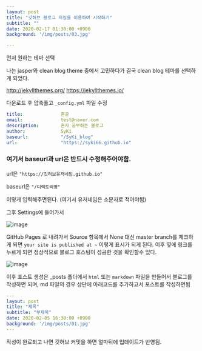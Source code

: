```yaml
---
layout: post
title: "깃허브 블로그 지킬을 이용하여 시작하기"
subtitle: ""
date: 2020-02-17 01:30:00 +0900
background: '/img/posts/03.jpg'

---
```


먼저 원하는 테마 선택

나는 jasper와 clean blog theme 중에서 고민하다가 결국 clean blog 테마를 선택하게 되었다.

http://jekyllthemes.org/
https://jekyllthemes.io/

다운로드 후 압축풀고 `_config.yml` 파일 수정

```yml
title:              혼공
email:              test@naver.com
description:        혼자 공부하는 블로그
author:             SyKi
baseurl:            "/SyKi_blog"
url:                "https://syki66.github.io"
```

### 여기서 baseurl과 url은 반드시 수정해주어야함.

url은 `"https://깃허브유저네임.github.io"`

baseurl은 `"/디렉토리명"`

이렇게 입력해주면된다. (여기서 유저네임은 소문자로 적어야됨)


그후 Settings에 들어가서

![image](https://user-images.githubusercontent.com/59393359/74637788-021f8180-51ae-11ea-82b7-dd132d511f4f.png)


GitHub Pages 로 내려가서 Source 항목에서 None 대신 master branch를 체크하게 되면 `your site is published at ~` 이렇게 표시가 되게 된다. 이후 옆에 링크를 누르게 되면 정상적으로 블로그 호스팅이 성공한 것을 확인할수 있다.

![image](https://user-images.githubusercontent.com/59393359/74637891-3b57f180-51ae-11ea-81b6-99bc0c85a418.png)

이후 포스트 생성은 _posts 폴더에서 `html` 또는 `markdown` 파일을 만들어서 블로그를 작성하면 되며, md 파일의 경우 상단에 아래코드를 추가하고서 포스트를 작성하면됨

```yml
---
layout: post
title: "제목"
subtitle: "부제목"
date: 2020-02-05 16:30:00 +0900
background: '/img/posts/01.jpg'
---
```

작성이 완료되고 나면 깃허브 커밋을 하면 얼마뒤에 업데이트가 반영됨.